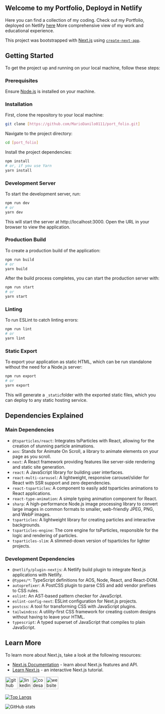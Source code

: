 ## Welcome to my Portfolio, Deployd in Netlify

Here you can find a collection of my coding.
Check out my Portfolio, deployed on Netlify [here](https://mariodanilo0111.netlify.app)
More comprehensive view of my work and educational experience.

This project was bootstrapped with [Next.js](https://nextjs.org/) using [`create-next-app`](https://github.com/vercel/next.js/tree/canary/packages/create-next-app).

## Getting Started

To get the project up and running on your local machine, follow these steps:

### Prerequisites

Ensure [Node.js](https://nodejs.org/) is installed on your machine.

### Installation

First, clone the repository to your local machine:

```bash
git clone [https://github.com/MarioDanilo0111/port_folio.git]
```

Navigate to the project directory:

```bash
cd [port_folio]
```

Install the project dependencies:

```bash
npm install
# or, if you use Yarn
yarn install
```

### Development Server

To start the development server, run:

```bash
npm run dev
# or
yarn dev
```

This will start the server at http://localhost:3000. Open the URL in your browser to view
the application.

### Production Build

To create a production build of the application:

```bash
npm run build
# or
yarn build
```

After the build process completes, you can start the production server with:

```bash
npm run start
# or
yarn start
```

### Linting

To run ESLint to catch linting errors:

```bash
npm run lint
# or
yarn lint
```

### Static Export

To export your application as static HTML, which can be run standalone without the need for
a Node.js server:

```bash
npm run export
# or
yarn export
```

This will generate a `_static`folder with the exported static files, which you can deploy to any
static hosting service.

## Dependencies Explained

### Main Dependencies

- `@tsparticles/react`: Integrates tsParticles with React, allowing for the creation of stunning particle animations.
- `aos`: Stands for Animate On Scroll, a library to animate elements on your page as you scroll.
- `next`: A React framework providing features like server-side rendering and static site generation.
- `react`: A JavaScript library for building user interfaces.
- `react-multi-carousel`: A lightweight, responsive carousel/slider for React with SSR support and zero dependencies.
- `react-tsparticles`: A component to easily add tsparticles animations to React applications.
- `react-type-animation`: A simple typing animation component for React.
- `sharp`: A high-performance Node.js image processing library to convert large images in common formats
  to smaller, web-friendly JPEG, PNG, and WebP images.
- `tsparticles`: A lightweight library for creating particles and interactive backgrounds.
- `tsparticles-engine`: The core engine for tsParticles, responsible for the logic and rendering of particles.
- `tsparticles-slim`: A slimmed-down version of tsparticles for lighter projects.

### Development Dependencies

- `@netlify/plugin-nextjs`: A Netlify build plugin to integrate Next.js applications with Netlify.
- `@types/*`: TypeScript definitions for AOS, Node, React, and React-DOM.
- `autoprefixer`: A PostCSS plugin to parse CSS and add vendor prefixes to CSS rules.
- `eslint`: An AST-based pattern checker for JavaScript.
- `eslint-config-next`: ESLint configuration for Next.js projects.
- `postcss`: A tool for transforming CSS with JavaScript plugins.
- `tailwindcss`: A utility-first CSS framework for creating custom designs without having to leave your HTML.
- `typescript`: A typed superset of JavaScript that compiles to plain JavaScript.

## Learn More

To learn more about Next.js, take a look at the following resources:

- [Next.js Documentation](https://nextjs.org/docs) - learn about Next.js features and API.
- [Learn Next.js](https://nextjs.org/learn) - an interactive Next.js tutorial.

[<img src='https://cdn.jsdelivr.net/npm/simple-icons@3.0.1/icons/github.svg' alt='github' height='40' color='#fff'>](https://github.com/MarioDanilo0111) [<img src='https://cdn.jsdelivr.net/npm/simple-icons@3.0.1/icons/linkedin.svg' alt='linkedin' height='40'>](https://www.linkedin.com/in/linkedin.com/in/mario-fernandez-a613b470/) [<img src='https://cdn.jsdelivr.net/npm/simple-icons@3.0.1/icons/codesandbox.svg' alt='codesandbox' height='40'>](https://codesandbox.io/u/https://codesandbox.io/u/MarioDanilo0111) [<img src='https://cdn.jsdelivr.net/npm/simple-icons@3.0.1/icons/icloud.svg' alt='website' height='40'>](https://github.com/MarioDanilo0111)

[![Top Langs](https://github-readme-stats.vercel.app/api/top-langs/?username=MarioDanilo0111)](https://github.com/anuraghazra/github-readme-stats)

![GitHub stats](https://github-readme-stats.vercel.app/api?username=MarioDanilo0111&show_icons=true&count_private=true)
